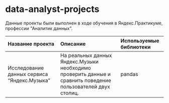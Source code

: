 # data-analyst-projects
Данные проекты были выполнен в ходе обучения в Яндекс.Практикуме, профессии "Аналитик данных".

| Название проекта | Описание | Используемые библиотеки |
| :-------------------- | :--------------------- |:---------------------------|
| Исследование данных сервиса “Яндекс.Музыка” | На реальных данных Яндекс.Музыки необходимо проверить данные и сравнить поведение пользователей двух столиц. | pandas |
